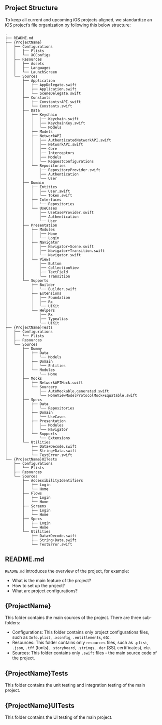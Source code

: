 ## Project Structure

To keep all current and upcoming iOS projects aligned, we standardize an iOS project’s file organization by following this below structure:

```
.
├── README.md
├── {ProjectName}
│   ├── Configurations
│   │   ├── Plists
│   │   └── XCConfigs
│   ├── Resources
│   │   ├── Assets
│   │   ├── Languages
│   │   └── LaunchScreen
│   └── Sources
│       ├── Application
│       │   ├── AppDelegate.swift
│       │   ├── Application.swift
│       │   └── SceneDelegate.swift
│       ├── Constants
│       │   ├── Constants+API.swift
│       │   └── Constants.swift
│       ├── Data
│       │   ├── Keychain
│       │   │   ├── Keychain.swift
│       │   │   ├── KeychainKey.swift
│       │   │   └── Models
│       │   ├── Models
│       │   ├── NetworkAPI
│       │   │   ├── AuthenticatedNetworkAPI.swift
│       │   │   ├── NetworkAPI.swift
│       │   │   ├── Core
│       │   │   ├── Interceptors
│       │   │   ├── Models
│       │   │   └── RequestConfigurations
│       │   └── Repositories
│       │       ├── RepositoryProvider.swift
│       │       ├── Authentication
│       │       └── User
│       ├── Domain
│       │   ├── Entities
│       │   │   ├── User.swift
│       │   │   └── Token.swift
│       │   ├── Interfaces
│       │   │   └── Repositories
│       │   └── UseCases
│       │       ├── UseCaseProvider.swift
│       │       ├── Authentication
│       │       └── User
│       ├── Presentation
│       │   ├── Modules
│       │   │   ├── Home
│       │   │   └── Login
│       │   ├── Navigator
│       │   │   ├── Navigator+Scene.swift
│       │   │   ├── Navigator+Transition.swift
│       │   │   └── Navigator.swift
│       │   └── Views
│       │       ├── Button
│       │       ├── CollectionView
│       │       ├── TextField
│       │       └── Transition
│       └── Supports
│           ├── Builder
│           │   └── Builder.swift
│           ├── Extensions
│           │   ├── Foundation
│           │   ├── Rx
│           │   └── UIKit
│           └── Helpers
│               ├── Rx
│               ├── Typealias
│               └── UIKit
├── {ProjectName}Tests
│   ├── Configurations
│   │   └── Plists
│   ├── Resources
│   └── Sources
│       ├── Dummy
│       │   ├── Data
│       │   │   └── Models
│       │   ├── Domain
│       │   │   └── Entities
│       │   └── Modules
│       │       └── Home
│       ├── Mocks
│       │   ├── NetworkAPIMock.swift
│       │   └── Sourcery
│       │       ├── AutoMockable.generated.swift
│       │       └── HomeViewModelProtocolMock+Equatable.swift
│       ├── Specs
│       │   ├── Data
│       │   │   └── Repositories
│       │   ├── Domain
│       │   │   └── UseCases
│       │   ├── Presentation
│       │   │   ├── Modules
│       │   │   └── Navigator
│       │   └── Supports
│       │       └── Extensions
│       └── Utilities
│           ├── Data+Decode.swift
│           ├── String+Data.swift
│           └── TestError.swift
└── {ProjectName}UITests
    ├── Configurations
    │   └── Plists
    ├── Resources
    └── Sources
        ├── AccessibilityIdentifiers
        │   ├── Login
        │   └── Home
        ├── Flows
        │   ├── Login
        │   └── Home
        ├── Screens
        │   ├── Login
        │   └── Home
        ├── Specs
        │   ├── Login
        │   └── Home
        └── Utilities
            ├── Data+Decode.swift
            ├── String+Data.swift
            └── TestError.swift
```

## **README.md**

`README.md` introduces the overview of the project, for example:

- What is the main feature of the project?
- How to set up the project?
- What are project configurations?

## {ProjectName}

This folder contains the main sources of the project. There are three sub-folders:

- Configurations: This folder contains only project configurations files, such as `Info.plist`, `.xconfig`, `.entitlements`, etc.
- Resources: This folder contains only `resources` files, such as `.plist`, `.json`, `.tff` (fonts), `.storyboard`, `.strings`, `.der` (SSL certificates), etc.
- Sources: This folder contains only `.swift` files - the main source code of the project.

## {ProjectName}Tests

This folder contains the unit testing and integration testing of the main project.

## {ProjectName}UITests

This folder contains the UI testing of the main project.
